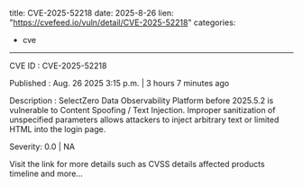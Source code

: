  
title: CVE-2025-52218
date: 2025-8-26
lien: "https://cvefeed.io/vuln/detail/CVE-2025-52218"
categories:
  - cve
---

CVE ID : CVE-2025-52218

Published :  Aug. 26
2025
3:15 p.m. | 3 hours
7 minutes ago

Description : SelectZero Data Observability Platform before 2025.5.2 is vulnerable to Content Spoofing / Text Injection. Improper sanitization of unspecified parameters allows attackers to inject arbitrary text or limited HTML into the login page.

Severity: 0.0 | NA

Visit the link for more details
such as CVSS details
affected products
timeline
and more...
